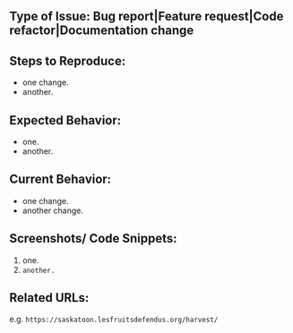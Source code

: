 <!--
Thanks for your contribution!
Please fill out the necessary sections, and delete unused ones.
-->

## Type of Issue: **Bug report|Feature request|Code refactor|Documentation change**

## Steps to Reproduce:
- one change.
- another.

## Expected Behavior:
- one.
- another.

## Current Behavior:
- one change.
- another change.

## Screenshots/ Code Snippets:
1. one.
2. ```another.```

## Related URLs:
e.g. `https://saskatoon.lesfruitsdefendus.org/harvest/`
